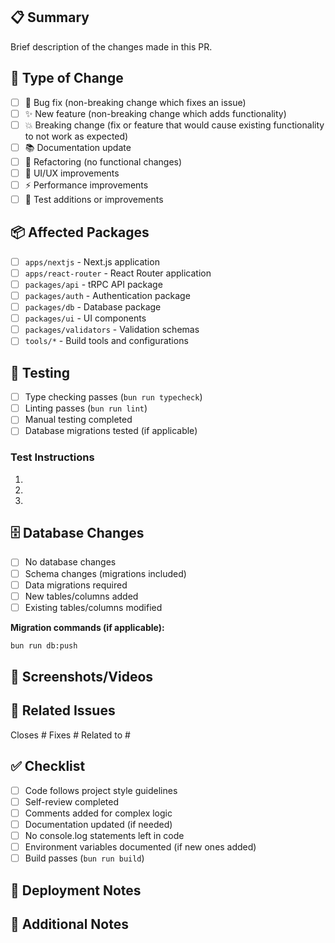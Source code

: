 ## 📋 Summary

Brief description of the changes made in this PR.

## 🔄 Type of Change

- [ ] 🐛 Bug fix (non-breaking change which fixes an issue)
- [ ] ✨ New feature (non-breaking change which adds functionality)
- [ ] 💥 Breaking change (fix or feature that would cause existing functionality to not work as expected)
- [ ] 📚 Documentation update
- [ ] 🔧 Refactoring (no functional changes)
- [ ] 🎨 UI/UX improvements
- [ ] ⚡ Performance improvements
- [ ] 🧪 Test additions or improvements

## 📦 Affected Packages

- [ ] `apps/nextjs` - Next.js application
- [ ] `apps/react-router` - React Router application
- [ ] `packages/api` - tRPC API package
- [ ] `packages/auth` - Authentication package
- [ ] `packages/db` - Database package
- [ ] `packages/ui` - UI components
- [ ] `packages/validators` - Validation schemas
- [ ] `tools/*` - Build tools and configurations

## 🧪 Testing

- [ ] Type checking passes (`bun run typecheck`)
- [ ] Linting passes (`bun run lint`)
- [ ] Manual testing completed
- [ ] Database migrations tested (if applicable)

### Test Instructions

1.
2.
3.

## 🗄️ Database Changes

- [ ] No database changes
- [ ] Schema changes (migrations included)
- [ ] Data migrations required
- [ ] New tables/columns added
- [ ] Existing tables/columns modified

**Migration commands (if applicable):**

```bash
bun run db:push
```

## 📱 Screenshots/Videos

<!-- Add screenshots or videos demonstrating the changes -->

## 🔗 Related Issues

Closes #
Fixes #
Related to #

## ✅ Checklist

- [ ] Code follows project style guidelines
- [ ] Self-review completed
- [ ] Comments added for complex logic
- [ ] Documentation updated (if needed)
- [ ] No console.log statements left in code
- [ ] Environment variables documented (if new ones added)
- [ ] Build passes (`bun run build`)

## 🚀 Deployment Notes

<!-- Any special deployment considerations -->

## 📝 Additional Notes

<!-- Any additional information that reviewers should know -->
